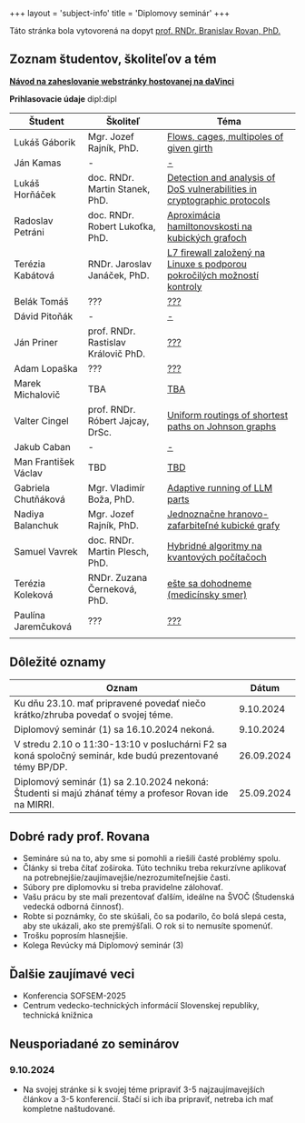 +++
layout = 'subject-info'
title = 'Diplomovy seminár'
+++

Táto stránka bola vytovorená na dopyt [prof. RNDr. Branislav Rovan, PhD.](http://www.dcs.fmph.uniba.sk/~rovan/)


## Zoznam študentov, školiteľov a tém

[__Návod na zaheslovanie webstránky hostovanej na daVinci__](https://davinci.fmph.uniba.sk/~hornacek20/navod.html)

__Prihlasovacie údaje__ dipl:dipl

| Študent | Školiteľ | Téma |
| --------| -------- | ---- |
| Lukáš Gáborik | Mgr. Jozef Rajník, PhD. | [Flows, cages, multipoles of given girth](http://davinci.fmph.uniba.sk/~gaborik5/dipl/index.html) |
| Ján Kamas | - | [-](https://davinci.fmph.uniba.sk/~kamas7/diplomovy_seminar.html) |
| Lukáš Horňáček | doc. RNDr. Martin Stanek, PhD. | [Detection and analysis of DoS vulnerabilities in cryptographic protocols](https://davinci.fmph.uniba.sk/~hornacek20/diplomovy_seminar/index.html) |
| Radoslav Petráni | doc. RNDr. Robert Lukoťka, PhD. | [Aproximácia hamiltonovskosti na kubických grafoch](https://davinci.fmph.uniba.sk/~petrani1/diplomovka/dipl.html) |
| Terézia Kabátová | RNDr. Jaroslav Janáček, PhD. | [L7 firewall založený na Linuxe s podporou pokročilých možností kontroly](http://davinci.fmph.uniba.sk/~kabatova31/) |
| Belák Tomáš | ??? | [???](https://davinci.fmph.uniba.sk/~belak22/diplomovka) |
| Dávid Pitoňák | - | [-](https://davinci.fmph.uniba.sk/~pitonak13/diplomovka/) |
| Ján Priner | prof. RNDr. Rastislav Královič PhD. | [???](https://priner.net/diplomovka/) |
| Adam Lopaška | ??? | [???](https://davinci.fmph.uniba.sk/~lopaska1/diplomovka) |
| Marek Michalovič | TBA | [TBA](https://davinci.fmph.uniba.sk/~michalovic26/diplomovka/index.html) |
| Valter Cingel | prof. RNDr. Róbert Jajcay, DrSc.  | [Uniform routings of shortest paths on Johnson graphs](https://www.st.fmph.uniba.sk/~cingel13/dipl/dipl.html) |
| Jakub Caban | - | [-](https://davinci.fmph.uniba.sk/~caban14/dipl) |
| Man František Václav | TBD | [TBD](https://davinci.fmph.uniba.sk/~man1/masters) |
| Gabriela Chutňáková | Mgr. Vladimír Boža, PhD. | [Adaptive running of LLM parts](https://davinci.fmph.uniba.sk/~chutnakova5/diplomovka/) |
| Nadiya Balanchuk | Mgr. Jozef Rajník, PhD. | [Jednoznačne hranovo-zafarbiteľné kubické grafy](https://davinci.fmph.uniba.sk/~balanchuk2/dp/) |
| Samuel Vavrek | doc. RNDr. Martin Plesch, PhD. | [Hybridné algoritmy na kvantových počítačoch](https://davinci.fmph.uniba.sk/~vavrek16/) |
| Terézia Koleková | RNDr. Zuzana Černeková, PhD. | [ešte sa dohodneme (medicínsky smer)](https://davinci.fmph.uniba.sk/~kolekova13/diplomovka/main.html) |
| Paulína Jaremčuková | ??? | [???](https://davinci.fmph.uniba.sk/~jaremcukova1/) |
|  |  | []() |

## Dôležité oznamy

| Oznam | Dátum |
| ----- | ----- |
| Ku dňu 23.10. mať pripravené povedať niečo krátko/zhruba povedať o svojej téme.| 9.10.2024 |
| Diplomový seminár (1) sa 16.10.2024 nekoná.| 9.10.2024 |
| V stredu 2.10 o 11:30-13:10 v posluchárni F2 sa koná spoločný seminár, kde budú prezentované témy BP/DP. | 26.09.2024 |
| Diplomový seminár (1) sa 2.10.2024 nekoná: Študenti si majú zhánať témy a profesor Rovan ide na MIRRI. | 25.09.2024 |

## Dobré rady prof. Rovana

- Semináre sú na to, aby sme si pomohli a riešili časté problémy spolu.
- Články si treba čítať zoširoka. Túto techniku treba rekurzívne aplikovať na potrebnejšie/zaujímavejšie/nezrozumiteľnejšie časti.
- Súbory pre diplomovku si treba pravidelne zálohovať.
- Vašu prácu by ste mali prezentovať ďalším, ideálne na ŠVOČ (Študenská vedecká odborná činnosť).
- Robte si poznámky, čo ste skúšali, čo sa podarilo, čo bolá slepá cesta, aby ste ukázali, ako ste premýšľali. O rok si to nemusíte spomenúť.
- Trošku poprosím hlasnejšie.
- Kolega Revúcky má Diplomový seminár (3)


## Ďalšie zaujímavé veci

- Konferencia SOFSEM-2025
- Centrum vedecko-technických informácií Slovenskej republiky, technická knižnica

## Neusporiadané zo seminárov

### 9.10.2024

- Na svojej stránke si k svojej téme pripraviť 3-5 najzaujímavejších článkov a 3-5 konferencií. Stačí si ich iba pripraviť, netreba ich mať kompletne naštudované.
